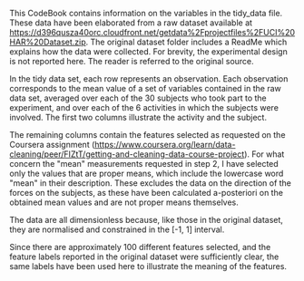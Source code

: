 This CodeBook contains information on the variables in the tidy_data file. These data have been elaborated from a raw dataset available at https://d396qusza40orc.cloudfront.net/getdata%2Fprojectfiles%2FUCI%20HAR%20Dataset.zip. The original dataset folder includes a ReadMe which explains how the data were collected. For brevity, the experimental design is not reported here. The reader is referred to the original source.

In the tidy data set, each row represents an observation. Each observation corresponds to the mean value of a set of variables contained in the raw data set, averaged over each of the 30 subjects who took part to the experiment, and over each of the 6 activities in which the subjects were involved. The first two columns illustrate the activity and the subject.

The remaining columns contain the features selected as requested on the Coursera assignment (https://www.coursera.org/learn/data-cleaning/peer/FIZtT/getting-and-cleaning-data-course-project). For what concern the "mean" measurements requested in step 2, I have selected only the values that are proper means, which include the lowercase word "mean" in their description. These excludes the data on the direction of the forces on the subjects, as these have been calculated a-posteriori on the obtained mean values and are not proper means themselves.

The data are all dimensionless because, like those in the original dataset, they are normalised and constrained in the [-1, 1] interval.

Since there are approximately 100 different features selected, and the feature labels reported in the original dataset were sufficiently clear, the same labels have been used here to illustrate the meaning of the features. 
